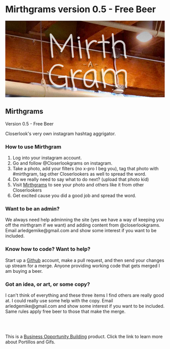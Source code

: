 Mirthgrams version 0.5 - Free Beer 
===========
<img src ="https://raw.githubusercontent.com/ArledgeMike/mirthgrams/master/images/mirthgram_cover.jpg" />


<h2>Mirthgrams</h2> <p>Version 0.5 - Free Beer</p>
<p>Closerlook's very own instagram hashtag aggrigator.</p>

<h3>How to use Mirthgram</h3>
<ol>
<li>Log into your instagram account.</li>
<li>Go and follow @Closerlookgrams on instagram.</li>
<li>Take a photo, add your filters (no x-pro I beg you), tag that photo with #mirthgram, tag other Closerlookers as well to spread the word.</li>
<li>Do we really need to say what to do next? (upload that photo kid)</li>
<li>Visit <a href="http://codeandpen.com/mirthgrams">Mirthgrams</a> to see your photo and others like it from other Closerlookers</li>
<li>Get excited cause you did a good job and spread the word.</li>
</ol>

<h3>Want to be an admin?</h3>
<p>We always need help adminning the site (yes we have a way of keeping you off the mirthgram if we want) and adding content from @closerlookgrams. Email arledgemike@gmail.com and show some interest if you want to be included.</p>

<h3>Know how to code? Want to help?</h3>
<p>Start up a <a href="http://github.com">Github</a> account, make a pull request, and then send your changes up stream for a merge. Anyone providing working code that gets merged I am buying a beer.</p>

<h3>Got an idea, or art, or some copy?</h3>
<p>I can't think of everything and these three items I find others are really good at. I could really use some help with the copy. Email arledgemike@gmail.com and show some interest if you want to be included. Same rules apply free beer to those that make the merge.</p>

<br/>
<br/>
<p>This is a <a href="http://www.bobdotbiz.com">Business Opportunity Building</a> product. Click the link to learn more about Portillos and Gifs.</p>

